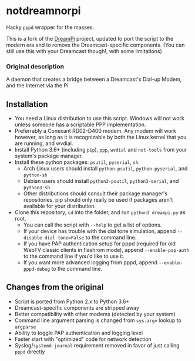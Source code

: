 # notdreamnorpi

Hacky `pppd` wrapper for the masses.

This is a fork of the [DreamPi](https://github.com/Kazade/dreampi) project, updated to port the script to the modern era and to remove the Dreamcast-specific components. (You can still use this with your Dreamcast though!, with some limitations)

### Original description

A daemon that creates a bridge between a Dreamcast's Dial-up Modem, and the Internet via the Pi

## Installation

* You need a Linux distribution to use this script. Windows will not work unless someone has a scriptable PPP implementation.
* Preferrably a Conexant RD02-D400 modem. Any modem will work however, as long as it is recognizable by both the Linux kernel that you are running, and wvdial.
* Install Python 3.6+ (including `pip`), `ppp`, `wvdial` and `net-tools` from your system's package manager.
* Install these python packages: `psutil`, `pyserial`, `sh`.
  * Arch Linux users should install `python-psutil`, `python-pyserial`, and `python-sh`
  * Debian users should install `python3-psutil`, `python3-serial`, and `python3-sh`
  * Other distributions should consult their package manager's repositories. pip should only really be used if packages aren't available for your distribution.
* Clone this repository, `cd` into the folder, and run `python3 dreampi.py` as root.
  * You can call the script with `--help` to get a list of options. 
  * If your device has trouble with the dial tone simulation, append `--disable-dial-tone=False` to the command line.
  * If you have PAP authentication setup for pppd (required for old WebTV classic clients in flashrom mode), append `--enable-pap-auth` to the command line if you'd like to use it.
  * If you want more advanced logging from pppd, append `--enable-pppd-debug` to the command line.

## Changes from the original

* Script is ported from Python 2.x to Python 3.6+
* Dreamcast-specific components are stripped away
* Better compatibility with other modems (detected by your system)
* Command line argument parsing is changed from `sys.argv` lookup to `argparse`
* Ability to toggle PAP authentication and logging level
* Faster start with "optimized" code for network detection
* Syslog/`systemd-journal` requirement removed in favor of just calling `pppd` directly
